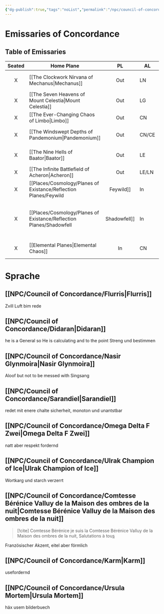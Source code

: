 ```yaml
---
{"dg-publish":true,"tags":"noList","permalink":"/npc/council-of-concordance/council-of-concordance/","dgHomeLink":true,"dgPassFrontmatter":true}
---
```


# Emissaries of Concordance
 ## Table of Emissaries
 
 | Seated | Home Plane      | PL  | AL    | Typ               | Name                                                                        | Gift                  |
 |:------:| --------------- |:---:| ----- | ----------------- | --------------------------------------------------------------------------- | --------------------- |
 |   X    | [[The Clockwork Nirvana of Mechanus\|Mechanus]]        | Out | LN    | Emissary of Order | [[NPC/Council of Concordance/Omega Delta F Zwei|Omega Delta F Zwei]]                                                                    | [[System Reference/Homebrew Options/Transformations/All/TR-Aberrant Horror|TR-Aberrant Horror]]                     |
 |   X    | [[The Seven Heavens of Mount Celestia\|Mount Celestia]]  | Out | LG    | Planetar          | [[NPC/Council of Concordance/Sarandiel|Sarandiel]]                                                               | [[System Reference/Homebrew Options/Transformations/All/TR-Seraph|TR-Seraph]]         |
 |   X    | [[The Ever-Changing Chaos of Limbo\|Limbo]]           | Out | CN    | Githzarai         | [[NPC/Council of Concordance/Didaran|Didaran]]                                                                 | [[System Reference/Homebrew Options/Spelljamming Helm|Spelljamming Helm]] |
 |   X    | [[The Windswept Depths of Pandemonium\|Pandemonium]]     | Out | CN/CE | Bheur Hag         | [[NPC/Council of Concordance/Ursula Mortem|Ursula Mortem]]                                                           | [[System Reference/Homebrew Options/Transformations/All/TR-Lycanthrope|TR-Lycanthrope]]    |
 |   X    | [[The Nine Hells of Baator\|Baator]]          | Out | LE    | Ice Devil         | [[NPC/Council of Concordance/Ulrak Champion of Ice|Ulrak Champion of Ice]]                                                    | [[System Reference/Homebrew Options/Transformations/All/TR-Fiend|TR-Fiend]]          |
 |   X    | [[The Infinite Battlefield of Acheron\|Acheron]]         | Out | LE/LN | Ghost             | [[NPC/Council of Concordance/Karm|Karm]]                                                                    | [[System Reference/Homebrew Options/Transformations/All/TR-Specter|TR-Specter]]        |
 |   X    | [[Places/Cosmology/Planes of Existance/Reflection Planes/Feywild|Feywild]]         | In  | CN    | Eladrin           | [[NPC/Council of Concordance/Nasir Glynmoira|Nasir Glynmoira]]                                                         | [[System Reference/Homebrew Options/Transformations/All/TR-Fey|TR-Fey]]            |
 |   X    | [[Places/Cosmology/Planes of Existance/Reflection Planes/Shadowfell|Shadowfell]]      | In  | LE/LN | Vampire           | je suis la [[NPC/Council of Concordance/Comtesse Bérénice Valluy de la Maison des ombres de la nuit|Comtesse Bérénice Valluy de la Maison des ombres de la nuit]]. | [[System Reference/Homebrew Options/Transformations/All/TR-Vampire|TR-Vampire]]        |
 |   X    | [[Elemental Planes\|Elemental Chaos]] | In  | CN    | Genie             | [[NPC/Council of Concordance/Firmis|Firmis]] (E), [[NPC/Council of Concordance/Flurris|Flurris]] (A), [[NPC/Council of Concordance/Fervis|Fervis]] (F), [[NPC/Council of Concordance/Floris|Floris]] (W)            | [[System Reference/Homebrew Options/Transformations/All/TR-Primordial|TR-Primordial]]     |

# Sprache
## [[NPC/Council of Concordance/Flurris|Flurris]]
Zvill Luft bim rede 

## [[NPC/Council of Concordance/Didaran|Didaran]]
he is a General so He is calculating and to the point
Streng und bestimmen

## [[NPC/Council of Concordance/Nasir Glynmoira|Nasir Glynmoira]]
Aloof but not to be messed with
Singsang 

## [[NPC/Council of Concordance/Sarandiel|Sarandiel]]
redet mit enere chalte sicherheit, monoton und unantstbar

## [[NPC/Council of Concordance/Omega Delta F Zwei|Omega Delta F Zwei]]
natt aber respekt fordernd

## [[NPC/Council of Concordance/Ulrak Champion of Ice|Ulrak Champion of Ice]]
Wortkarg und starch verzerrt

## [[NPC/Council of Concordance/Comtesse Bérénice Valluy de la Maison des ombres de la nuit|Comtesse Bérénice Valluy de la Maison des ombres de la nuit]]
>[!cite] Comtesse Bérénice
>je suis la Comtesse Bérénice Valluy de la Maison des ombres de la nuit, Salutations à tou<ins>s</ins>

Französischer Akzent, eitel aber förmlich

## [[NPC/Council of Concordance/Karm|Karm]]
usefordernd

## [[NPC/Council of Concordance/Ursula Mortem|Ursula Mortem]]
häx usem bilderbuech